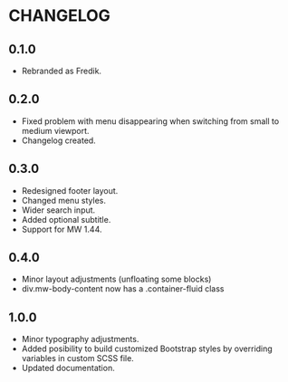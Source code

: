 # CHANGELOG

## 0.1.0

- Rebranded as Fredik.

## 0.2.0

- Fixed problem with menu disappearing when switching from small to medium viewport.
- Changelog created.

## 0.3.0

- Redesigned footer layout.
- Changed menu styles.
- Wider search input.
- Added optional subtitle.
- Support for MW 1.44.

## 0.4.0

- Minor layout adjustments (unfloating some blocks)
- div.mw-body-content now has a .container-fluid class

## 1.0.0

- Minor typography adjustments.
- Added posibility to build customized Bootstrap styles by overriding variables in custom SCSS file.
- Updated documentation.
